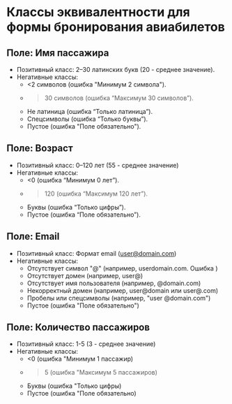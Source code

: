 # Классы эквивалентности для формы бронирования авиабилетов

## Поле: Имя пассажира
- Позитивный класс: 2–30 латинских букв (20 - среднее значение).
- Негативные классы:
  - <2 символов (ошибка "Минимум 2 символа").
  - >30 символов (ошибка “Максимум 30 символов”).
  - Не латиница (ошибка “Только латиница”).
  - Спецсимволы (ошибка “Только буквы”).
  - Пустое (ошибка "Поле обязательно").

## Поле: Возраст
- Позитивный класс: 0–120 лет (55 - среднее значение)
- Негативные классы:
  - <0 (ошибка “Минимум 0 лет”).
  - >120 (ошибка “Максимум 120 лет”).
  - Буквы (ошибка “Только цифры”).
  - Пустое (ошибка “Поле обязательно”).

## Поле: Email
- Позитивный класс: Формат email (user@domain.com)
- Негативные классы:
  - Отсутствует символ "@" (например, userdomain.com. Ошибка )
  - Отсутствует домен (например, user@)
  - Отсутствует имя пользователя (например, @domain.com)
  - Некорректный домен (например, user@domain или user@.com)
  - Пробелы или спецсимволы (например, "user @domain.com")
  - Пустое (ошибка "Поле обязательно")

## Поле: Количество пассажиров
- Позитивный класс: 1-5 (3 - среднее значение)
- Негативные классы:
  - <0 (ошибка "Минимум 1 пассажир)
  - >5 (ошибка "Максимум 5 пассажиров)
  - Буквы (ошибка "Только цифры)
  - Пустое (ошибка "Поле обязательно)
